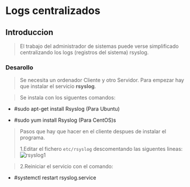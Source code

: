 # Logs centralizados
## Introduccion
>El trabajo del administrador de sistemas puede verse simplificado centralizando los logs (registros del sistema) rsyslog.

### Desarollo
>Se necesita un ordenador Cliente y otro Servidor.
Para empezar hay que instalar el servicio **rsyslog**.

>Se instala con los siguentes comandos:

- #sudo apt-get install Rsyslog (Para Ubuntu)

- #sudo yum install Rsyslog (Para CentOS)s

>Pasos que hay que hacer en el cliente despues de instalar el programa.<p>1.Editar el fichero ```etc/rsyslog``` descomentando las siguentes lineas: ![rsyslog1](https://github.com/MitkoNachkov/MitkoNachkov.github.io/assets/145337541/e591b417-2a19-4004-affe-6e1c51e96036)


>2.Reiniciar el servicio con el comando:

- #systemctl restart rsyslog.service
